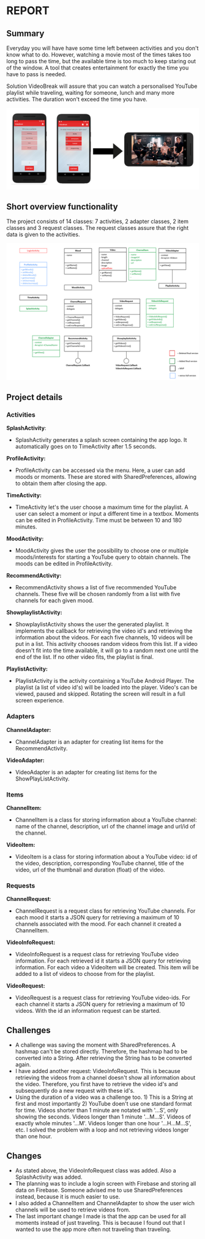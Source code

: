 # REPORT

## Summary 
Everyday you will have have some time left between activities and you don't know what to do. However, watching a movie most of the times takes too long to pass the time, but the available time is too much to keep staring out of the window. A tool that creates entertainment for exactly the time you have to pass is needed.

Solution
VideoBreak will assure that you can watch a personalised YouTube playlist while traveling, waiting for someone, lunch and many more activities. The duration won't exceed the time you have.

![Alt text](https://github.com/teunisvdh/ProjectApp/blob/master/doc/SummaryApp.jpg) 

## Short overview functionality
The project consists of 14 classes: 7 activities, 2 adapter classes, 2 item classes and 3 request classes. The request classes assure that the right data is given to the activities. 

![Alt text](https://github.com/teunisvdh/ProjectApp/blob/master/doc/OverviewApp.jpg)

## Project details
### Activities
**SplashActivity**:

- SplashActivity generates a splash screen containing the app logo. It automatically goes on to TimeActivity after 1.5 seconds.

**ProfileActivity:**

- ProfileActivity can be accessed via the menu. Here, a user can add moods or moments. These are stored with SharedPreferences, allowing to obtain them after closing the app. 
 
**TimeActivity:**

- TimeActivity let's the user choose a maximum time for the playlist. A user can select a moment or input a different time in a textbox. Moments can be edited in ProfileActivity. Time must be between 10 and 180 minutes. 

**MoodActivity:**

- MoodActivity gives the user the possibility to choose one or multiple moods/interests for starting a YouTube query to obtain channels. The moods can be edited in ProfileActivity. 

**RecommendActivity:**

- RecommendActivity shows a list of five recommended YouTube channels. These five will be chosen randomly from a list with five channels for each given mood.

**ShowplaylistActivity:**

- ShowplaylistActivity shows the user the generated playlist. It implements the callback for retrieving the video id's and retrieving the information about the videos. For each five channels, 10 videos will be put in a list. This activity chooses random videos from this list. If a video doesn't fit into the time available, it will go to a random next one until the end of the list. If no other video fits, the playlist is final.

**PlaylistActivity:**

- PlaylistActivity is the activity containing a YouTube Android Player. The playlist (a list of video id's) will be loaded into the player. Video's can be viewed, paused and skipped. Rotating the screen will result in a full screen experience.

### Adapters
**ChannelAdapter:**

- ChannelAdapter is an adapter for creating list items for the RecommendActivity.

**VideoAdapter:**

- VideoAdapter is an adapter for creating list items for the ShowPlayListActivity.

### Items
**ChannelItem:**

- ChannelItem is a class for storing information about a YouTube channel: name of the channel, description, url of the channel image and url/id of the channel.

**VideoItem:**

- VideoItem is a class for storing information about a YouTube video: id of the video, description, corresponding YouTube channel, title of the video, url of the thumbnail and duration (float) of the video.

### Requests
**ChannelRequest**:

- ChannelRequest is a request class for retrieving YouTube channels. For each mood it starts a JSON query for retrieving a maximum of 10 channels associated with the mood. For each channel it created a ChannelItem.

**VideoInfoRequest:**

- VideoInfoRequest is a request class for retrieving YouTube video information. For each retrieved id it starts a JSON query for retrieving information. For each video a VideoItem will be created. This item will be added to a list of videos to choose from for the playlist.

**VideoRequest:**

- VideoRequest is a request class for retrieving YouTube video-ids. For each channel it starts a JSON query for retrieving a maximum of 10 videos. With the id an information request can be started.

## Challenges
- A challenge was saving the moment with SharedPreferences. A hashmap can't be stored directly. Therefore, the hashmap had to be converted into a String. After retrieving the String has to be converted again. 
- I have added another request: VideoInfoRequest. This is because retrieving the videos from a channel doesn't show all information about the video. Therefore, you first have to retrieve the video id's and subsequently do a new request with these id's. 
- Using the duration of a video was a challenge too. 1) This is a String at first and most importantly 2) YouTube doen't use one standard format for time. Videos shorter than 1 minute are notated with '...S', only showing the seconds. Videos longer than 1 minute '...M...S'. Videos of exactly whole minutes '...M'. Videos longer than one hour '...H...M...S', etc. 
I solved the problem with a loop and not retrieving videos longer than one hour. 

## Changes 
- As stated above, the VideoInfoRequest class was added. Also a SplashActivity was added. 
- The planning was to include a login screen with Firebase and storing all data on Firebase. Someone advised me to use SharedPreferences instead, because it is much easier to use. 
- I also added a ChannelItem and ChannelAdapter to show the user wich channels will be used to retrieve videos from. 
- The last important change I made is that the app can be used for all moments instead of just traveling. This is because I found out that I wanted to use the app more often not traveling than traveling. 
